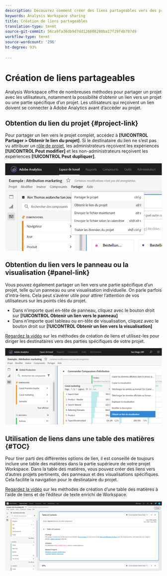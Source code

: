 ```yaml
---
description: Découvrez comment créer des liens partageables vers des projets ou des visualisations
keywords: Analysis Workspace sharing
title: Création de liens partageables
translation-type: tm+mt
source-git-commit: 56ca9fa36db9d7dd126808280ba17f29f4b787d9
workflow-type: tm+mt
source-wordcount: '296'
ht-degree: 93%

---
```



# Création de liens partageables

Analysis Workspace offre de nombreuses méthodes pour partager un projet avec les utilisateurs, notamment la possibilité d’obtenir un lien vers un projet ou une partie spécifique d’un projet. Les utilisateurs qui reçoivent un lien doivent se connecter à Adobe Analytics avant d’accéder au projet.

## Obtention du lien du projet {#project-link}

Pour partager un lien vers le projet complet, accédez à **[!UICONTROL Partager > Obtenir le lien du projet]**. Si le destinataire du lien ne s’est pas vu attribuer un [rôle de projet](https://docs.adobe.com/content/help/fr-FR/analytics/analyze/analysis-workspace/curate-share/share-projects.html), les administrateurs reçoivent les expériences **[!UICONTROL Peut modifier]** et les non-administrateurs reçoivent les expériences **[!UICONTROL Peut dupliquer]**.

![](assets/get-project-link.png)

## Obtention du lien vers le panneau ou la visualisation {#panel-link}

Vous pouvez également partager un lien vers une partie spécifique d’un projet, telle qu’un panneau ou une visualisation individuelle. On parle parfois d’intra-liens. Cela peut s’avérer utile pour attirer l’attention de vos utilisateurs sur les points clés du projet.

* Dans n’importe quel en-tête de panneau, cliquez avec le bouton droit sur **[!UICONTROL Obtenir un lien vers le panneau]**
* Dans n’importe quel tableau ou en-tête de visualisation, cliquez avec le bouton droit sur **[!UICONTROL Obtenir un lien vers la visualisation]**

[Regardez la vidéo](https://docs.adobe.com/content/help/en/analytics-learn/tutorials/analysis-workspace/visualizations/intra-linking-in-analysis-workspace.html) sur les méthodes de création de liens et utilisez-les pour diriger les destinataires vers des parties spécifiques de votre projet.

![](assets/get-viz-link.png)

## Utilisation de liens dans une table des matières {#TOC}

Pour tirer parti des différentes options de lien, il est conseillé de toujours inclure une table des matières dans la partie supérieure de votre projet Workspace. Dans la table des matières, vous pouvez créer des liens vers d’autres projets pertinents, des panneaux et des visualisations spécifiques. Cela facilite la navigation pour le destinataire du projet.

[Regardez la vidéo](https://docs.adobe.com/content/help/en/analytics-learn/tutorials/analysis-workspace/navigating-workspace-projects/create-a-toc-in-analysis-workspace.html) sur les méthodes de création d’une table des matières à l’aide de liens et de l’éditeur de texte enrichi de Workspace.

![](assets/toc.png)